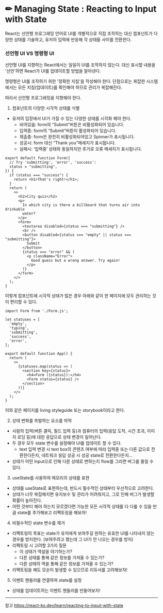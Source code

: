 # ✏ Managing State : Reacting to Input with State

React는 선언형 프로그래밍 언어로 UI를 개별적으로 직접 조작하는 대신 컴포넌트가 다양한 상태를 기술하고, 유저의 입력에 반응해 각 상태들 사이를 전환한다.

### 선언형 UI VS 명령형 UI

선언형 UI를 지향하는 React에서는 일일이 UI를 조작하지 않는다.
대신 표시할 내용을 '선언'하면 React가 UI를 업데이트할 방법을 알아낸다.

명령형은 UI를 조작하기 위한 '정확한 지침'을 작성해야 한다.
단점으로는 복잡한 시스템에서는 모든 지침(업데이트)를 확인해야 하므로 관리가 복잡해진다.

따라서 선언형 프로그래밍을 지향해야 한다.

1. 컴포넌트의 다양한 시각적 상태를 식별

- 유저의 입장에서 UI가 가질 수 있는 다양한 상태를 시각화 해야 한다.
  - 비어있음: form의 “Submit”버튼은 비활성화되어 있습니다.
  - 입력중: form의 “Submit”버튼이 활성화되어 있습니다.
  - 제출중: form은 완전히 비활성화되어있고 Spinner가 표시됩니다.
  - 성공시: form 대신 “Thank you”메세지가 표시됩니다.
  - 실패시: ‘입력중’ 상태와 동일하지만 추가로 오류 메세지가 표시됩니다.

```
export default function Form({
  // Try 'submitting', 'error', 'success':
  status = "submitting",
}) {
  if (status === "success") {
    return <h1>That's right!</h1>;
  }
  return (
    <>
      <h2>City quiz</h2>
      <p>
        In which city is there a billboard that turns air into drinkable
        water?
      </p>
      <form>
        <textarea disabled={status === "submitting"} />
        <br />
        <button disabled={status === "empty" || status === "submitting"}>
          Submit
        </button>
        {status === "error" && (
          <p className="Error">
            Good guess but a wrong answer. Try again!
          </p>
        )}
      </form>
    </>
  );
}
```

이렇게 컴포넌트에 시각적 상태가 많은 경우 아래와 같이 한 페이지에 모두 관리하는 것이 편리할 수 있다.

```
import Form from './Form.js';

let statuses = [
  'empty',
  'typing',
  'submitting',
  'success',
  'error',
];

export default function App() {
  return (
    <>
      {statuses.map(status => (
        <section key={status}>
          <h4>Form ({status}):</h4>
          <Form status={status} />
        </section>
      ))}
    </>
  );
}
```

이와 같은 페이지를 living styleguide 또는 storybook이라고 한다.

2. 상태 변화를 촉발하는 요소를 파악

- 사람의 입력(버튼 클릭, 필드 입력 등)과 컴퓨터의 입력(응답 도착, 시간 초과, 이미지 로딩 등)에 대한 응답으로 상태 변경이 일어난다.
- 두 경우 모두 state 변수를 설정해야 UI를 업데이트 할 수 있다.
  - text 입력 변경 시 text box의 콘텐츠 여부에 따라 입력중 또는 다른 값으로 전환한다든지, 네트워크 응답 성공 시 성공 state로 전환한다든지...
- 상태가 어떤 Input으로 인해 다른 상태로 변하는지 flow를 그리면 버그를 줄일 수 있다.

3. useState를 사용하여 메모리의 상태를 표현

- 상태를 useState로 표현하는데, 반드시 필수적인 상태부터 우선적으로 고려한다.
- 상태가 너무 복잡해지면 유지보수 및 관리가 어려워지고, 그로 인해 버그가 발생할 확률이 높아진다.
- 어떤 것부터 해야 하는지 모르겠다면 가능한 모든 시각적 상태를 다 다룰 수 있을 만큼 state를 추가해보고 리팩토링을 해보자!

4. 비필수적인 state 변수를 제거

- 리팩토링의 목표는 state가 유저에게 보여주길 원하는 유효한 UI를 나타내지 않는 경우를 방지한다. (보여주려고 했는데 그 UI가 안 나오는 경우를 방지)
- 리팩토링 시 고려할 3가지 질문
  - 이 상태가 역설을 야기하는가?
  - 다른 상태를 통해 같은 정보를 가져올 수 있는가?
  - 다른 상태의 역을 통해 같은 정보를 가져올 수 있는가?
- 리팩토링을 해도 모순이 발생할 수 있으므로 리듀서를 고려해보자!

5. 이벤트 핸들러를 연결하여 state를 설정

- 상태를 업데이트하는 이벤트 핸들러를 만들어보자!

---

참고
https://react-ko.dev/learn/reacting-to-input-with-state
